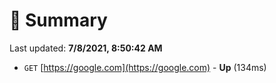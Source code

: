 # 📖 Summary
Last updated: **7/8/2021, 8:50:42 AM**

- `GET` [https://google.com](https://google.com) - **Up** (134ms)
